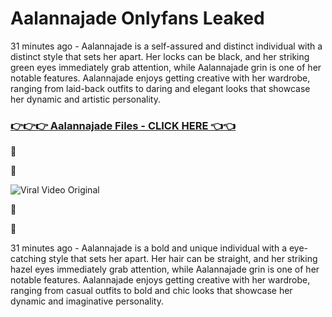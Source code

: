 # Aalannajade Onlyfans Leaked

<p>31 minutes ago - Aalannajade is a self-assured and distinct individual with a distinct style that sets her apart. Her locks can be black, and her striking green eyes immediately grab attention, while Aalannajade grin is one of her notable features. Aalannajade enjoys getting creative with her wardrobe, ranging from laid-back outfits to daring and elegant looks that showcase her dynamic and artistic personality.</p><p>
<h3><a href="https://fansleaks.com-getfree.pro/aalannajade" rel="nofollow">👉👉👉 Aalannajade Files - CLICK HERE 👈👈</a></h3>
<p>🔻</p>
<p>🔻</p> <p>
<a href="https://fansleaks.com-getfree.pro/aalannajade" rel="nofollow"><img src="https://i.imgur.com/0ZbtXZ5.gif" alt="Viral Video Original" style="max-width: 100%; display: inline-block;" data-target="animated-image.originalImage"></a>
<p>🔻</p>
<p>🔻</p> <p>31 minutes ago - Aalannajade is a bold and unique individual with a eye-catching style that sets her apart. Her hair can be straight, and her striking hazel eyes immediately grab attention, while Aalannajade grin is one of her notable features. Aalannajade enjoys getting creative with her wardrobe, ranging from casual outfits to bold and chic looks that showcase her dynamic and imaginative personality.</p>